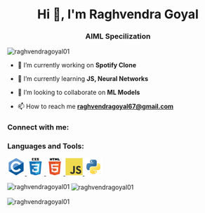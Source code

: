 <h1 align="center">Hi 👋, I'm Raghvendra Goyal</h1>
<h3 align="center">AIML Specilization</h3>

<p align="left"> <img src="https://komarev.com/ghpvc/?username=raghvendragoyal01&label=Profile%20views&color=0e75b6&style=flat" alt="raghvendragoyal01" /> </p>

- 🔭 I’m currently working on **Spotify Clone**

- 🌱 I’m currently learning **JS, Neural Networks**

- 👯 I’m looking to collaborate on **ML Models**

- 📫 How to reach me **raghvendragoyal67@gmail.com**

<h3 align="left">Connect with me:</h3>
<p align="left">
</p>

<h3 align="left">Languages and Tools:</h3>
<p align="left"> <a href="https://www.cprogramming.com/" target="_blank" rel="noreferrer"> <img src="https://raw.githubusercontent.com/devicons/devicon/master/icons/c/c-original.svg" alt="c" width="40" height="40"/> </a> <a href="https://www.w3schools.com/css/" target="_blank" rel="noreferrer"> <img src="https://raw.githubusercontent.com/devicons/devicon/master/icons/css3/css3-original-wordmark.svg" alt="css3" width="40" height="40"/> </a> <a href="https://www.w3.org/html/" target="_blank" rel="noreferrer"> <img src="https://raw.githubusercontent.com/devicons/devicon/master/icons/html5/html5-original-wordmark.svg" alt="html5" width="40" height="40"/> </a> <a href="https://developer.mozilla.org/en-US/docs/Web/JavaScript" target="_blank" rel="noreferrer"> <img src="https://raw.githubusercontent.com/devicons/devicon/master/icons/javascript/javascript-original.svg" alt="javascript" width="40" height="40"/> </a> <a href="https://www.python.org" target="_blank" rel="noreferrer"> <img src="https://raw.githubusercontent.com/devicons/devicon/master/icons/python/python-original.svg" alt="python" width="40" height="40"/> </a> </p>

<p><img align="left" src="https://github-readme-stats.vercel.app/api/top-langs?username=raghvendragoyal01&show_icons=true&locale=en&layout=compact" alt="raghvendragoyal01" /></p>

<p>&nbsp;<img align="center" src="https://github-readme-stats.vercel.app/api?username=raghvendragoyal01&show_icons=true&locale=en" alt="raghvendragoyal01" /></p>

<p><img align="center" src="https://github-readme-streak-stats.herokuapp.com/?user=raghvendragoyal01&" alt="raghvendragoyal01" /></p>
